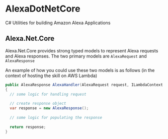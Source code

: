 # AlexaDotNetCore
C# Utilities for building Amazon Alexa Applications

## Alexa.Net.Core

Alexa.Net.Core provides strong typed models to represent Alexa requests and Alexa responses. The two primary models are `AlexaRequest` and `AlexaResponse`

An example of how you could use these two models is as follows (in the context of hosting the skill on AWS Lambda)
```C#
public AlexaResponse AlexaHandler(AlexaRequest request, ILambdaContext context)
{
  // some logic for handling request
  
  // create response object
  var response = new AlexaResponse();
  
  // some logic for populating the response
  
  return response;
}
```
